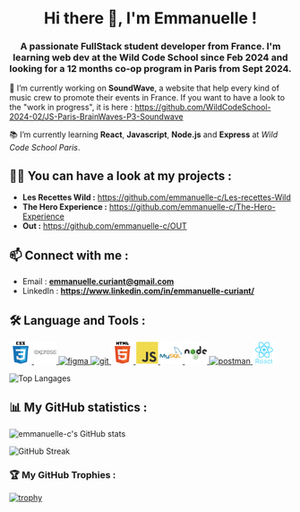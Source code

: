 <h1 align="center">Hi there 👋, I'm Emmanuelle !</h1>
<h3 align="center">A passionate FullStack student developer from France. I'm learning web dev at the Wild Code School since Feb 2024 and looking for a 12 months co-op program in Paris from Sept 2024.</h3>

🔭 I’m currently working on **SoundWave**, a website that help every kind of music crew to promote their events in France. If you want to have a look to the "work in progress", it is here : https://github.com/WildCodeSchool-2024-02/JS-Paris-BrainWaves-P3-Soundwave 

📚 I’m currently learning **React**, **Javascript**, **Node.js** and **Express** at *Wild Code School Paris*.

## 👨‍💻 You can have a look at my projects :

- **Les Recettes Wild :** https://github.com/emmanuelle-c/Les-recettes-Wild
- **The Hero Experience :** https://github.com/emmanuelle-c/The-Hero-Experience
- **Out :** https://github.com/emmanuelle-c/OUT

## 📫 Connect with me : 

- Email : **emmanuelle.curiant@gmail.com**
- LinkedIn : **https://www.linkedin.com/in/emmanuelle-curiant/**

## 🛠 Language and Tools : 

<a href="https://www.w3schools.com/css/" target="_blank" rel="noreferrer"> <img src="https://raw.githubusercontent.com/devicons/devicon/master/icons/css3/css3-original-wordmark.svg" alt="css3" width="40" height="40"/> </a>   <a href="https://expressjs.com" target="_blank" rel="noreferrer"> <img src="https://raw.githubusercontent.com/devicons/devicon/master/icons/express/express-original-wordmark.svg" alt="express" width="40" height="40"/> </a>   <a href="https://www.figma.com/" target="_blank" rel="noreferrer"> <img src="https://www.vectorlogo.zone/logos/figma/figma-icon.svg" alt="figma" width="40" height="40"/> </a>   <a href="https://git-scm.com/" target="_blank" rel="noreferrer"> <img src="https://www.vectorlogo.zone/logos/git-scm/git-scm-icon.svg" alt="git" width="40" height="40"/> </a>   <a href="https://www.w3.org/html/" target="_blank" rel="noreferrer"> <img src="https://raw.githubusercontent.com/devicons/devicon/master/icons/html5/html5-original-wordmark.svg" alt="html5" width="40" height="40"/> </a>   <a href="https://developer.mozilla.org/en-US/docs/Web/JavaScript" target="_blank" rel="noreferrer"> <img src="https://raw.githubusercontent.com/devicons/devicon/master/icons/javascript/javascript-original.svg" alt="javascript" width="40" height="40"/> </a>   <a href="https://www.mysql.com/" target="_blank" rel="noreferrer"> <img src="https://raw.githubusercontent.com/devicons/devicon/master/icons/mysql/mysql-original-wordmark.svg" alt="mysql" width="40" height="40"/> </a>   <a href="https://nodejs.org" target="_blank" rel="noreferrer"> <img src="https://raw.githubusercontent.com/devicons/devicon/master/icons/nodejs/nodejs-original-wordmark.svg" alt="nodejs" width="40" height="40"/> </a>   <a href="https://postman.com" target="_blank" rel="noreferrer"> <img src="https://www.vectorlogo.zone/logos/getpostman/getpostman-icon.svg" alt="postman" width="40" height="40"/> </a>   <a href="https://reactjs.org/" target="_blank" rel="noreferrer"> <img src="https://raw.githubusercontent.com/devicons/devicon/master/icons/react/react-original-wordmark.svg" alt="react" width="40" height="40"/> </a>



![Top Langages](https://github-readme-stats.vercel.app/api/top-langs/?username=emmanuelle-c&layout=compact&theme=dark)

## 📊 My GitHub statistics :

![emmanuelle-c's GitHub stats](https://github-readme-stats.vercel.app/api?username=emmanuelle-c&show_icons=true&theme=dark)


![GitHub Streak](https://github-readme-streak-stats.herokuapp.com/?user=emmanuelle-c&theme=dark)

### 🏆 My GitHub Trophies :

[![trophy](https://github-profile-trophy.vercel.app/?username=emmanuelle-c&theme=onedark)](https://github.com/ryo-ma/github-profile-trophy)
